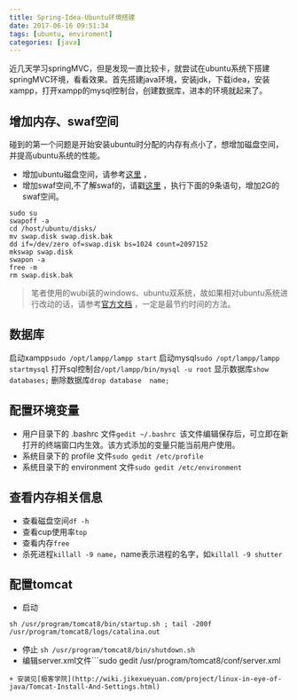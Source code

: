 ```yaml
---
title: Spring-Idea-Ubuntu环境搭建
date: 2017-06-16 09:51:34
tags: [ubuntu, enviroment]
categories: [java]
---
```

近几天学习springMVC，但是发现一直比较卡，就尝试在ubuntu系统下搭建springMVC环境，看看效果。首先搭建java环境，安装jdk，下载idea，安装xampp，打开xampp的mysql控制台，创建数据库，进本的环境就起来了。

<!-- more-->
## 增加内存、swaf空间
碰到的第一个问题是开始安装ubuntu时分配的内存有点小了，想增加磁盘空间，并提高ubuntu系统的性能。
+ 增加ubuntu磁盘空间，请参考[这里](https://help.ubuntu.com/community/ResizeandDuplicateWubiDisk) ，
+ 增加swaf空间,不了解swaf的，请戳[这里](http://baike.baidu.com/item/Swap/2666174) ，执行下面的9条语句，增加2G的swaf空间。
```
sudo su
swapoff -a
cd /host/ubuntu/disks/
mv swap.disk swap.disk.bak
dd if=/dev/zero of=swap.disk bs=1024 count=2097152
mkswap swap.disk
swapon -a
free -m
rm swap.disk.bak
```
> 笔者使用的wubi装的windows、ubuntu双系统，故如果相对ubuntu系统进行改动的话，请参考[官方文档](https://wiki.ubuntu.com/WubiGuide#How_do_I_resize_the_virtual_disks.3F) ，一定是最节约时间的方法。

## 数据库
启动xampp``sudo /opt/lampp/lampp start``
启动mysql``sudo /opt/lampp/lampp startmysql``
打开sql控制台``/opt/lampp/bin/mysql -u root``
显示数据库``show databases;``
删除数据库``drop database  name;``

## 配置环境变量
+ 用户目录下的 .bashrc 文件``gedit ~/.bashrc ``该文件编辑保存后，可立即在新打开的终端窗口内生效。该方式添加的变量只能当前用户使用。
+ 系统目录下的 profile 文件``sudo gedit /etc/profile``
+ 系统目录下的 environment 文件``sudo gedit /etc/environment``

## 查看内存相关信息
+ 查看磁盘空间``df -h``
+ 查看cup使用率``top``
+ 查看内存``free``
+ 杀死进程``killall -9 name``，name表示进程的名字，如``killall -9 shutter``

## 配置tomcat
+ 启动 
```
sh /usr/program/tomcat8/bin/startup.sh ; tail -200f /usr/program/tomcat8/logs/catalina.out
```
+  停止 ``sh /usr/program/tomcat8/bin/shutdown.sh``
+ 编辑server.xml文件```sudo gedit /usr/program/tomcat8/conf/server.xml
```
+ 安装见[极客学院](http://wiki.jikexueyuan.com/project/linux-in-eye-of-java/Tomcat-Install-And-Settings.html) 



